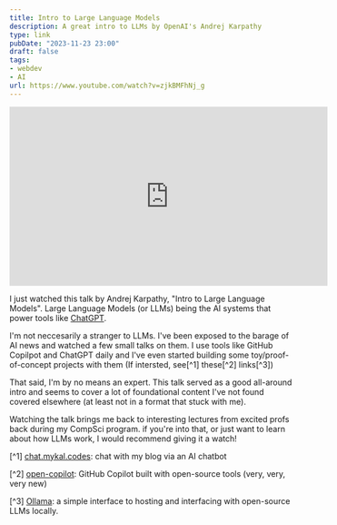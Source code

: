 ```yaml
---
title: Intro to Large Language Models
description: A great intro to LLMs by OpenAI's Andrej Karpathy
type: link
pubDate: "2023-11-23 23:00"
draft: false
tags:
- webdev
- AI
url: https://www.youtube.com/watch?v=zjkBMFhNj_g
---
```


<iframe width="560" height="315" src="https://www.youtube.com/embed/zjkBMFhNj_g?si=vaEYqHa1BToHsSM9" title="YouTube video player" frameborder="0" allow="accelerometer; autoplay; clipboard-write; encrypted-media; gyroscope; picture-in-picture; web-share" allowfullscreen></iframe>

I just watched this talk by Andrej Karpathy, "Intro to Large Language Models". Large Language Models (or LLMs) being the AI systems that power tools like [ChatGPT](https://chat.openai.com).

I'm not neccesarily a stranger to LLMs. I've been exposed to the barage of AI news and watched a few small talks on them. I use tools like GitHub Copilpot and ChatGPT daily and I've even started building some toy/proof-of-concept projects with them (If intersted, see[^1] these[^2] links[^3])

That said, I'm by no means an expert. This talk served as a good all-around intro and seems to cover a lot of foundational content I've not found covered elsewhere (at least not in a format that stuck with me).

Watching the talk brings me back to interesting lectures from excited profs back during my CompSci program. if you're into that, or just want to learn about how LLMs work, I would recommend giving it a watch!  

[^1] [chat.mykal.codes](https://github.com/chat.mykal.codes): chat with my blog via an AI chatbot

[^2] [open-copilot](https://github.com/mykalmachon/open-copilot): GitHub Copilot built with open-source tools (very, very, very new)

[^3] [Ollama](https://ollama.ai): a simple interface to hosting and interfacing with open-source LLMs locally.